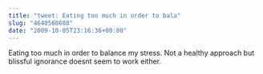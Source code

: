 ```yaml
---
title: "tweet: Eating too much in order to bala"
slug: "4640568688"
date: "2009-10-05T23:16:36+00:00"
---
```

Eating too much in order to balance my stress. Not a healthy approach but blissful ignorance doesnt seem to work either.